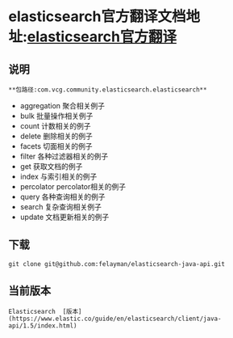 

# elasticsearch官方翻译文档地址:[elasticsearch官方翻译](https://es.xiaoleilu.com/)
 
## 说明

    **包路径:com.vcg.community.elasticsearch.elasticsearch**

 - aggregation  聚合相关例子
 - bulk 批量操作相关例子
 - count  计数相关的例子
 - delete  删除相关的例子
 - facets 切面相关的例子
 - filter 各种过滤器相关的例子
 - get 获取文档的例子
 - index 与索引相关的例子
 - percolator percolator相关的例子
 - query 各种查询相关的例子
 - search 复杂查询相关例子
 - update 文档更新相关的例子

## 下载

    git clone git@github.com:felayman/elasticsearch-java-api.git

## 当前版本

    Elasticsearch  [版本](https://www.elastic.co/guide/en/elasticsearch/client/java-api/1.5/index.html)
  
 

